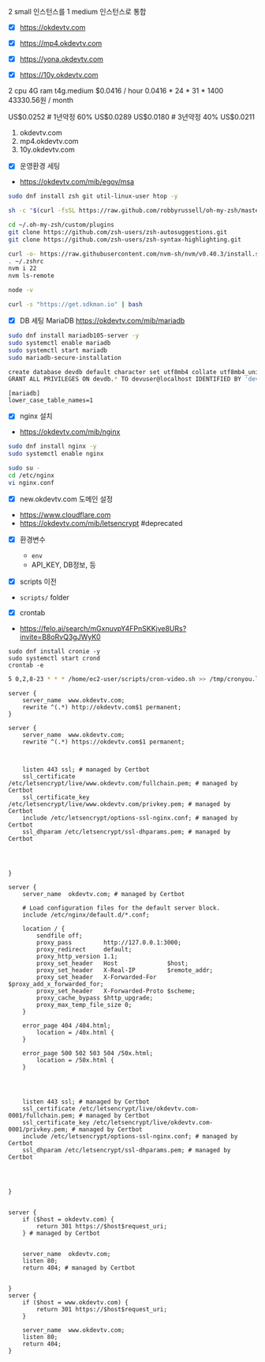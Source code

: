 2 small 인스턴스를 1 medium 인스턴스로 통합


- [x] https://okdevtv.com
- [x] https://mp4.okdevtv.com
- [x] https://yona.okdevtv.com
- [x] https://10y.okdevtv.com


2 cpu 4G ram
t4g.medium
$0.0416 / hour
0.0416 * 24 * 31 * 1400
43330.56원 / month

US$0.0252 # 1년약정 60%
US$0.0289
US$0.0180 # 3년약정 40%
US$0.0211


1. okdevtv.com
2. mp4.okdevtv.com
3. 10y.okdevtv.com

- [x] 운영환경 세팅
- https://okdevtv.com/mib/egov/msa
```sh
sudo dnf install zsh git util-linux-user htop -y

sh -c "$(curl -fsSL https://raw.github.com/robbyrussell/oh-my-zsh/master/tools/install.sh)" # oh-my-zsh

```

```sh
cd ~/.oh-my-zsh/custom/plugins
git clone https://github.com/zsh-users/zsh-autosuggestions.git
git clone https://github.com/zsh-users/zsh-syntax-highlighting.git

```

```sh
curl -o- https://raw.githubusercontent.com/nvm-sh/nvm/v0.40.3/install.sh | bash  
. ~/.zshrc
nvm i 22
nvm ls-remote

node -v
```

```sh
curl -s "https://get.sdkman.io" | bash
```


- [x] DB 세팅 MariaDB
https://okdevtv.com/mib/mariadb

```sh
sudo dnf install mariadb105-server -y
sudo systemctl enable mariadb
sudo systemctl start mariadb
sudo mariadb-secure-installation
```

```sh
create database devdb default character set utf8mb4 collate utf8mb4_unicode_ci;
GRANT ALL PRIVILEGES ON devdb.* TO devuser@localhost IDENTIFIED BY 'devpass' WITH GRANT OPTION;
```

```
[mariadb]
lower_case_table_names=1
```

- [x] nginx 설치
- https://okdevtv.com/mib/nginx
```sh
sudo dnf install nginx -y
sudo systemctl enable nginx
```

```sh
sudo su -
cd /etc/nginx
vi nginx.conf
```

- [x] new.okdevtv.com 도메인 설정
- https://www.cloudflare.com
- https://okdevtv.com/mib/letsencrypt #deprecated

- [x] 환경변수
	- `env` 
	- API_KEY, DB정보, 등


- [x] scripts 이전
- `scripts/` folder

- [x] crontab
- https://felo.ai/search/mGxnuvpY4FPnSKKjve8URs?invite=B8oRvQ3gJWyK0
```
sudo dnf install cronie -y
sudo systemctl start crond
crontab -e
```

```sh
5 0,2,8-23 * * * /home/ec2-user/scripts/cron-video.sh >> /tmp/cronyou.log
```


```
server {
    server_name  www.okdevtv.com;
    rewrite ^(.*) http://okdevtv.com$1 permanent;
}

```



```
server {
    server_name  www.okdevtv.com;
    rewrite ^(.*) https://okdevtv.com$1 permanent;



    listen 443 ssl; # managed by Certbot
    ssl_certificate /etc/letsencrypt/live/www.okdevtv.com/fullchain.pem; # managed by Certbot
    ssl_certificate_key /etc/letsencrypt/live/www.okdevtv.com/privkey.pem; # managed by Certbot
    include /etc/letsencrypt/options-ssl-nginx.conf; # managed by Certbot
    ssl_dhparam /etc/letsencrypt/ssl-dhparams.pem; # managed by Certbot




}

server {
    server_name  okdevtv.com; # managed by Certbot

    # Load configuration files for the default server block.
    include /etc/nginx/default.d/*.conf;

    location / {
        sendfile off;
        proxy_pass         http://127.0.0.1:3000;
        proxy_redirect     default;
        proxy_http_version 1.1;
        proxy_set_header   Host              $host;
        proxy_set_header   X-Real-IP         $remote_addr;
        proxy_set_header   X-Forwarded-For   $proxy_add_x_forwarded_for;
        proxy_set_header   X-Forwarded-Proto $scheme;
        proxy_cache_bypass $http_upgrade;
        proxy_max_temp_file_size 0;
    }

    error_page 404 /404.html;
        location = /40x.html {
    }

    error_page 500 502 503 504 /50x.html;
        location = /50x.html {
    }




    listen 443 ssl; # managed by Certbot
    ssl_certificate /etc/letsencrypt/live/okdevtv.com-0001/fullchain.pem; # managed by Certbot
    ssl_certificate_key /etc/letsencrypt/live/okdevtv.com-0001/privkey.pem; # managed by Certbot
    include /etc/letsencrypt/options-ssl-nginx.conf; # managed by Certbot
    ssl_dhparam /etc/letsencrypt/ssl-dhparams.pem; # managed by Certbot




}


server {
    if ($host = okdevtv.com) {
        return 301 https://$host$request_uri;
    } # managed by Certbot


    server_name  okdevtv.com;
    listen 80;
    return 404; # managed by Certbot


}
server {
    if ($host = www.okdevtv.com) {
        return 301 https://$host$request_uri;
    }

    server_name  www.okdevtv.com;
    listen 80;
    return 404;
}
```